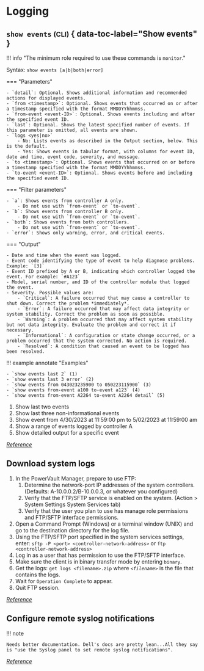 # Logging

## `show events` <small>(CLI)</small> { data-toc-label="Show events" }

!!! info "The minimum role required to use these commands is `monitor`."

Syntax: `show events [a|b|both|error]`

=== "Parameters" 

    - `detail`: Optional. Shows additional information and recommended actions for displayed events.
    - `from <timestamp>`: Optional. Shows events that occurred on or after a timestamp specified with the format MMDDYYhhmmss.
    - `from-event <event-ID>`: Optional. Shows events including and after the specified event ID.
    - `last`: Optional. Shows the latest specified number of events. If this parameter is omitted, all events are shown.
    - `logs <yes|no>`
        - No: Lists events as described in the Output section, below. This is the default.
        - Yes: Shows events in tabular format, with columns for event ID, date and time, event code, severity, and message.
    - `to <timestamp>`: Optional. Shows events that occurred on or before a timestamp specified with the format MMDDYYhhmmss.
    - `to-event <event-ID>`: Optional. Shows events before and including the specified event ID.

=== "Filter parameters"

    - `a`: Shows events from controller A only.
        - Do not use with `from-event` or `to-event`.
    - `b`: Shows events from controller B only.
        - Do not use with `from-event` or `to-event`.
    - `both`: Shows events from both controllers.
        - Do not use with `from-event` or `to-event`.
    - `error`: Shows only warning, error, and critical events.

=== "Output"

    - Date and time when the event was logged.
    - Event code identifying the type of event to help diagnose problems. Example: `[3]`
    - Event ID prefixed by A or B, indicating which controller logged the event. For example: `#A123`
    - Model, serial number, and ID of the controller module that logged the event.
    - Severity. Possible values are:
        - `Critical`: A failure occurred that may cause a controller to shut down. Correct the problem *immediately*.
        - `Error`: A failure occurred that may affect data integrity or system stability. Correct the problem as soon as possible.
        - `Warning`: A problem occurred that may affect system stability but not data integrity. Evaluate the problem and correct it if necessary.
        - `Informational`: A configuration or state change occurred, or a problem occurred that the system corrected. No action is required.
        - `Resolved`: A condition that caused an event to be logged has been resolved.

!!! example annotate "Examples"

    - `show events last 2` (1)
    - `show events last 3 error` (2)
    - `show events from 043023235900 to 050223115900` (3)
    - `show events from-event a100 to-event a123` (4)
    - `show events from-event A2264 to-event A2264 detail` (5)

1. Show last two events
2. Show last three non-informational events
3. Show event from 4/30/2023 at 11:59:00 pm to 5/02/2023 at 11:59:00 am
4. Show a range of events logged by controller A
5. Show detailed output for a specific event

[*Reference*](https://www.dell.com/support/manuals/en-us/powervault-me5024/me5_series_cli/show-events?guid=guid-41a6afb6-fbf9-443c-aefa-70ef52b9384f&lang=en-us)

## Download system logs

1. In the PowerVault Manager, prepare to use FTP:
    1. Determine the network-port IP addresses of the system controllers. (Defaults: A-10.0.0.2/B-10.0.0.3, or whatever you configured)
    2. Verify that the FTP/SFTP service is enabled on the system. (Action > System Settings System Services tab)
    3. Verify that the user you plan to use has manage role permissions and FTP/SFTP interface permissions.
2. Open a Command Prompt (Windows) or a terminal window (UNIX) and go to the destination directory for the log file.
3. Using the FTP/SFTP port specified in the system services settings, enter:
        `sftp -P <port> <controller-network-address>` or `ftp <controller-network-address>`
4. Log in as a user that has permission to use the FTP/SFTP interface.
5. Make sure the client is in binary transfer mode by entering `binary`.
6. Get the logs:
        `get logs <filename>.zip` where *`<filename>`* is the file that contains the logs. 
7. Wait for `Operation Complete` to appear.
8. Quit FTP session. 

[*Reference*](https://www.dell.com/support/manuals/en-us/powervault-me5084/me5_series_ag/download-system-logs?guid=guid-a07cbc51-b7ef-4f1b-9ce3-1c4be111ac34&lang=en-us)

## Configure remote syslog notifications

!!! note

    Needs better documentation. Dell's docs are pretty lean...All they say is "use the Syslog panel to set remote syslog notifications".

[*Reference*](https://www.dell.com/support/manuals/en-us/powervault-me5024/me5_series_dg/set-up-syslog-notifications?guid=guid-3aeab203-531b-41f0-bc8c-40c9375a3df0&lang=en-us)
